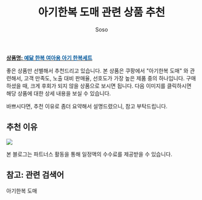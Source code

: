 ﻿---
layout: post
title:  "아기한복 도매 관련 상품 추천"
author: Soso
categories: [ 출산 / 육아]
tags: [아기한복 도매]
image: https://ads-partners.coupang.com/image1/GgJcKIhhR8sYHtxIGoZkrfpjHD6OZuaTEZUSgCSRLDeBV3whkWv8neH7LjGoLi6D-vqUQfdT296-RWFc4wku6QjybVR6mdsqfO0OVhiXkEM1Ki4rauiP7quX_4a4Ltvt92dz3SysF92paEo9WuE5J4XnRsTAsu-R_4zSL4QHVXRw4m8s53jZMJDZauY578O4P0NMVEXVBevdGK5kbzUcZZ17VwsrFeTo0xDwWwGy0XoT-J6fbv7IiKoet6u2anEeCI2lBOrgCWxKjO_zkHasB1Zr933p6WOKhAYYbzMtTcYzEvMz23PbEsg= 
description: "쿠팡에서 아기한복 도매 관련 상품으로 가장 고객 선호도가 높은 제품 중 하나입니다."
---

<a href="https://link.coupang.com/re/AFFSDP?lptag=AF5673682&pageKey=7851656341&itemId=21402668052&vendorItemId=88459272216&traceid=V0-153-3ab01a6d67812d56&clickBeacon=9Wqr9JxjECgcL7RP9Xi_fQuKxszgsju5J2bqlcX2B-MTHjAiRaU_mdCvkC7uz4Xoo532zgiDUMKlZq2JqT4859rtosGIqzaKV9XWgRa8OSn08mSiqgxhBv3iUbmJaiOK53U14rPFiEpeWTrmuwQXuWS5UCBhhjP7SErtaw7S1IKh7sCvmFIrfWmnexOviY2VuezcbIl4_MgwwCbBKMNr5xRKfQSyQkmXNz2K1FQ5fJr4cDvafQ2sksBRp1Uf1fdGCv_JRjcxUC_yeWrFGens7s8vkgKitFZFK2JaewuELDiwtdygfnnvivogIrN2HkXhWZSJHzYQ6aTyRjkfr7cYWwZwhVqXnrIDfM4CW4-YkJ3glz2l7Aqx17OSCGyXxFH3N7av_Q86U6vNoFKxXFlpqtinJhIcu21MtpsIa016HGoee72jaEcB_y8DRjq683dIAyq8th2cVaaGby4-PJZXZgDRXW19q0zHp8T8djhys2ZK_3xcUzBjkQsbgshdX2-Z8LO1WJkx2_AB30dRh3TxcHbmdFusfvm7tQjnW_o7va5ugNs0W9zdmurWpw1UQRW2tpvalCj0lcWe3p2ZHgjYJIEdbiRc2FIYmqxcQCRcBTAGvRS7oK7ucnlJbq7xCK0fFuYFn2LBkCiV1-RQGLKaGQ-V8UsJ4b9UlYKG6lJrE3DqGADj0hDJesBdwkBm45fKXLP0s21VW6CAoB5pCMILEqDEq2IAjqdrkfIstaw2XkLNr3CM8WnLTFC-2HzsJ6v968jD4m8j4mb62QZpxlD-2V9-y2MX_PEXy4BTjpe8I2MlUyNl3OlmjMBbuLNvANNFgPChMMRiU1JRP0fto0VGHuRotYd6B4OaiW6d3hdmxAA3u4TRxObQAkNksNG-mL6sX-UkmtyXbqpzbUTe4W59Ps8G&requestid=20240201105026887124218606&token=31850C%7CMIXED"><b>상품명: <font color='#01579B'>예닮 한복 여아용 아기 한복세트</font></b></a>

좋은 상품만 선별해서 추천드리고 있습니다.
본 상품은 쿠팡에서 "아기한복 도매" 와 관련해서, 고객 만족도, 노출 대비 판매율, 선호도가 가장 높은 제품 중의 하나입니다.
구매하셨을 때, 크게 후회가 되지 않을 상품으로 보시면 됩니다. 
다음 이미지를 클릭하시면 해당 상품에 대한 상세 내용을 보실 수 있습니다.

바쁘시다면, 추천 이유로 좀더 요약해서 설명드렸으니, 참고 부탁드립니다.

## 추천 이유 

<a href="https://link.coupang.com/re/AFFSDP?lptag=AF5673682&pageKey=7851656341&itemId=21402668052&vendorItemId=88459272216&traceid=V0-153-3ab01a6d67812d56&clickBeacon=9Wqr9JxjECgcL7RP9Xi_fQuKxszgsju5J2bqlcX2B-MTHjAiRaU_mdCvkC7uz4Xoo532zgiDUMKlZq2JqT4859rtosGIqzaKV9XWgRa8OSn08mSiqgxhBv3iUbmJaiOK53U14rPFiEpeWTrmuwQXuWS5UCBhhjP7SErtaw7S1IKh7sCvmFIrfWmnexOviY2VuezcbIl4_MgwwCbBKMNr5xRKfQSyQkmXNz2K1FQ5fJr4cDvafQ2sksBRp1Uf1fdGCv_JRjcxUC_yeWrFGens7s8vkgKitFZFK2JaewuELDiwtdygfnnvivogIrN2HkXhWZSJHzYQ6aTyRjkfr7cYWwZwhVqXnrIDfM4CW4-YkJ3glz2l7Aqx17OSCGyXxFH3N7av_Q86U6vNoFKxXFlpqtinJhIcu21MtpsIa016HGoee72jaEcB_y8DRjq683dIAyq8th2cVaaGby4-PJZXZgDRXW19q0zHp8T8djhys2ZK_3xcUzBjkQsbgshdX2-Z8LO1WJkx2_AB30dRh3TxcHbmdFusfvm7tQjnW_o7va5ugNs0W9zdmurWpw1UQRW2tpvalCj0lcWe3p2ZHgjYJIEdbiRc2FIYmqxcQCRcBTAGvRS7oK7ucnlJbq7xCK0fFuYFn2LBkCiV1-RQGLKaGQ-V8UsJ4b9UlYKG6lJrE3DqGADj0hDJesBdwkBm45fKXLP0s21VW6CAoB5pCMILEqDEq2IAjqdrkfIstaw2XkLNr3CM8WnLTFC-2HzsJ6v968jD4m8j4mb62QZpxlD-2V9-y2MX_PEXy4BTjpe8I2MlUyNl3OlmjMBbuLNvANNFgPChMMRiU1JRP0fto0VGHuRotYd6B4OaiW6d3hdmxAA3u4TRxObQAkNksNG-mL6sX-UkmtyXbqpzbUTe4W59Ps8G&requestid=20240201105026887124218606&token=31850C%7CMIXED"><img src="https://thumbnail9.coupangcdn.com/thumbnails/remote/q89/image/vendor_inventory/b689/52cdb27b869ff22e9f1e1dc9de7753410a01b0096ed43df47a05cf5f6d95.jpg"></a> 

본 블로그는 파트너스 활동을 통해 일정액의 수수료를 제공받을 수 있습니다.

## 참고: 관련 검색어    
아기한복 도매